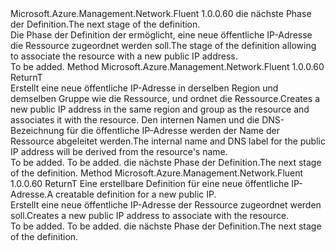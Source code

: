 <Type Name="IWithNewPublicIPAddressNoDnsLabel&lt;ReturnT&gt;" FullName="Microsoft.Azure.Management.Network.Fluent.HasPublicIPAddress.UpdateDefinition.IWithNewPublicIPAddressNoDnsLabel&lt;ReturnT&gt;">
  <TypeSignature Language="C#" Value="public interface IWithNewPublicIPAddressNoDnsLabel&lt;ReturnT&gt;" />
  <TypeSignature Language="ILAsm" Value=".class public interface auto ansi abstract IWithNewPublicIPAddressNoDnsLabel`1&lt;ReturnT&gt;" />
  <TypeSignature Language="DocId" Value="T:Microsoft.Azure.Management.Network.Fluent.HasPublicIPAddress.UpdateDefinition.IWithNewPublicIPAddressNoDnsLabel`1" />
  <TypeSignature Language="VB.NET" Value="Public Interface IWithNewPublicIPAddressNoDnsLabel(Of ReturnT)" />
  <TypeSignature Language="F#" Value="type IWithNewPublicIPAddressNoDnsLabel&lt;'ReturnT&gt; = interface" />
  <AssemblyInfo>
    <AssemblyName>Microsoft.Azure.Management.Network.Fluent</AssemblyName>
    <AssemblyVersion>1.0.0.60</AssemblyVersion>
  </AssemblyInfo>
  <TypeParameters>
    <TypeParameter Name="ReturnT" />
  </TypeParameters>
  <Interfaces />
  <Docs>
    <typeparam name="ReturnT"><span data-ttu-id="bac8a-101">die nächste Phase der Definition.</span><span class="sxs-lookup"><span data-stu-id="bac8a-101">The next stage of the definition.</span></span></typeparam>
    <summary>
            <span data-ttu-id="bac8a-102">Die Phase der Definition der ermöglicht, eine neue öffentliche IP-Adresse die Ressource zugeordnet werden soll.</span><span class="sxs-lookup"><span data-stu-id="bac8a-102">The stage of the definition allowing to associate the resource with a new public IP address.</span></span>
            </summary>
    <remarks>To be added.</remarks>
  </Docs>
  <Members>
    <Member MemberName="WithNewPublicIPAddress">
      <MemberSignature Language="C#" Value="public ReturnT WithNewPublicIPAddress ();" />
      <MemberSignature Language="ILAsm" Value=".method public hidebysig newslot virtual instance !ReturnT WithNewPublicIPAddress() cil managed" />
      <MemberSignature Language="DocId" Value="M:Microsoft.Azure.Management.Network.Fluent.HasPublicIPAddress.UpdateDefinition.IWithNewPublicIPAddressNoDnsLabel`1.WithNewPublicIPAddress" />
      <MemberSignature Language="VB.NET" Value="Public Function WithNewPublicIPAddress () As ReturnT" />
      <MemberSignature Language="F#" Value="abstract member WithNewPublicIPAddress : unit -&gt; 'ReturnT" Usage="iWithNewPublicIPAddressNoDnsLabel.WithNewPublicIPAddress " />
      <MemberType>Method</MemberType>
      <AssemblyInfo>
        <AssemblyName>Microsoft.Azure.Management.Network.Fluent</AssemblyName>
        <AssemblyVersion>1.0.0.60</AssemblyVersion>
      </AssemblyInfo>
      <ReturnValue>
        <ReturnType>ReturnT</ReturnType>
      </ReturnValue>
      <Parameters />
      <Docs>
        <summary>
            <span data-ttu-id="bac8a-103">Erstellt eine neue öffentliche IP-Adresse in derselben Region und demselben Gruppe wie die Ressource, und ordnet die Ressource.</span><span class="sxs-lookup"><span data-stu-id="bac8a-103">Creates a new public IP address in the same region and group as the resource and associates it with the resource.</span></span>
            <span data-ttu-id="bac8a-104">Den internen Namen und die DNS-Bezeichnung für die öffentliche IP-Adresse werden der Name der Ressource abgeleitet werden.</span><span class="sxs-lookup"><span data-stu-id="bac8a-104">The internal name and DNS label for the public IP address will be derived from the resource's name.</span></span>
            </summary>
        <returns>To be added.</returns>
        <remarks>To be added.</remarks>
        <return><span data-ttu-id="bac8a-105">die nächste Phase der Definition.</span><span class="sxs-lookup"><span data-stu-id="bac8a-105">The next stage of the definition.</span></span></return>
      </Docs>
    </Member>
    <Member MemberName="WithNewPublicIPAddress">
      <MemberSignature Language="C#" Value="public ReturnT WithNewPublicIPAddress (Microsoft.Azure.Management.ResourceManager.Fluent.Core.ResourceActions.ICreatable&lt;Microsoft.Azure.Management.Network.Fluent.IPublicIPAddress&gt; creatable);" />
      <MemberSignature Language="ILAsm" Value=".method public hidebysig newslot virtual instance !ReturnT WithNewPublicIPAddress(class Microsoft.Azure.Management.ResourceManager.Fluent.Core.ResourceActions.ICreatable`1&lt;class Microsoft.Azure.Management.Network.Fluent.IPublicIPAddress&gt; creatable) cil managed" />
      <MemberSignature Language="DocId" Value="M:Microsoft.Azure.Management.Network.Fluent.HasPublicIPAddress.UpdateDefinition.IWithNewPublicIPAddressNoDnsLabel`1.WithNewPublicIPAddress(Microsoft.Azure.Management.ResourceManager.Fluent.Core.ResourceActions.ICreatable{Microsoft.Azure.Management.Network.Fluent.IPublicIPAddress})" />
      <MemberSignature Language="VB.NET" Value="Public Function WithNewPublicIPAddress (creatable As ICreatable(Of IPublicIPAddress)) As ReturnT" />
      <MemberSignature Language="F#" Value="abstract member WithNewPublicIPAddress : Microsoft.Azure.Management.ResourceManager.Fluent.Core.ResourceActions.ICreatable&lt;Microsoft.Azure.Management.Network.Fluent.IPublicIPAddress&gt; -&gt; 'ReturnT" Usage="iWithNewPublicIPAddressNoDnsLabel.WithNewPublicIPAddress creatable" />
      <MemberType>Method</MemberType>
      <AssemblyInfo>
        <AssemblyName>Microsoft.Azure.Management.Network.Fluent</AssemblyName>
        <AssemblyVersion>1.0.0.60</AssemblyVersion>
      </AssemblyInfo>
      <ReturnValue>
        <ReturnType>ReturnT</ReturnType>
      </ReturnValue>
      <Parameters>
        <Parameter Name="creatable" Type="Microsoft.Azure.Management.ResourceManager.Fluent.Core.ResourceActions.ICreatable&lt;Microsoft.Azure.Management.Network.Fluent.IPublicIPAddress&gt;" />
      </Parameters>
      <Docs>
        <param name="creatable"><span data-ttu-id="bac8a-106">Eine erstellbare Definition für eine neue öffentliche IP-Adresse.</span><span class="sxs-lookup"><span data-stu-id="bac8a-106">A creatable definition for a new public IP.</span></span></param>
        <summary>
            <span data-ttu-id="bac8a-107">Erstellt eine neue öffentliche IP-Adresse der Ressource zugeordnet werden soll.</span><span class="sxs-lookup"><span data-stu-id="bac8a-107">Creates a new public IP address to associate with the resource.</span></span>
            </summary>
        <returns>To be added.</returns>
        <remarks>To be added.</remarks>
        <return><span data-ttu-id="bac8a-108">die nächste Phase der Definition.</span><span class="sxs-lookup"><span data-stu-id="bac8a-108">The next stage of the definition.</span></span></return>
      </Docs>
    </Member>
  </Members>
</Type>